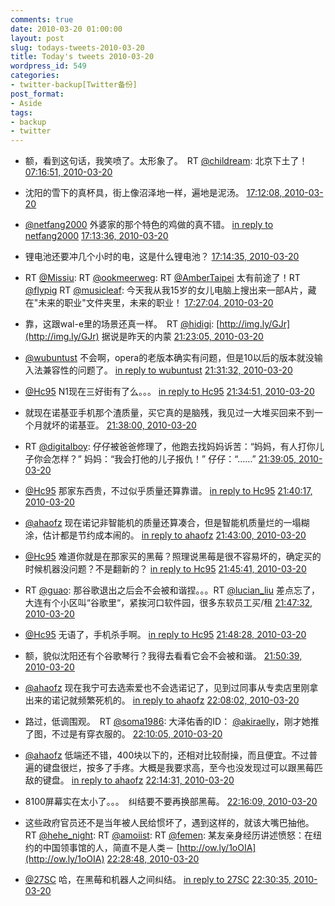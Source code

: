 ```yaml
---
comments: true
date: 2010-03-20 01:00:00
layout: post
slug: todays-tweets-2010-03-20
title: Today's tweets 2010-03-20
wordpress_id: 549
categories:
- twitter-backup[Twitter备份]
post_format:
- Aside
tags:
- backup
- twitter
---
```





  * 额，看到这句话，我笑喷了。太形象了。　RT [@childream](http://twitter.com/childream): 北京下土了！ [07:16:51, 2010-03-20](http://twitter.com/gfrog/statuses/10745931102)





  * 沈阳的雪下的真杯具，街上像沼泽地一样，遍地是泥汤。 [17:12:08, 2010-03-20](http://twitter.com/gfrog/statuses/10765865475)





  * [@netfang2000](http://twitter.com/netfang2000) 外婆家的那个特色的鸡做的真不错。 [in reply to netfang2000](http://twitter.com/netfang2000/statuses/10765859346) [17:13:36, 2010-03-20](http://twitter.com/gfrog/statuses/10765896055)





  * 锂电池还要冲几个小时的电，这是什么锂电池？ [17:14:35, 2010-03-20](http://twitter.com/gfrog/statuses/10765917251)





  * RT [@Missiu](http://twitter.com/Missiu): RT [@ookmeerweg](http://twitter.com/ookmeerweg): RT [@AmberTaipei](http://twitter.com/AmberTaipei) 太有前途了！RT [@flypig](http://twitter.com/flypig) RT [@musicleaf](http://twitter.com/musicleaf): 今天我从我15岁的女儿电脑上搜出来一部A片，藏在"未来的职业"文件夹里，未来的职业！ [17:27:04, 2010-03-20](http://twitter.com/gfrog/statuses/10766189219)





  * 靠，这跟wal-e里的场景还真一样。　RT [@hidigi](http://twitter.com/hidigi): [http://img.ly/GJr](http://img.ly/GJr) 据说是昨天的内蒙 [21:23:05, 2010-03-20](http://twitter.com/gfrog/statuses/10772184390)





  * [@wubuntust](http://twitter.com/wubuntust) 不会啊，opera的老版本确实有问题，但是10以后的版本就没输入法兼容性的问题了。 [in reply to wubuntust](http://twitter.com/wubuntust/statuses/10772346172) [21:31:32, 2010-03-20](http://twitter.com/gfrog/statuses/10772469757)





  * [@Hc95](http://twitter.com/Hc95) N1现在三好街有了么。。。 [in reply to Hc95](http://twitter.com/Hc95/statuses/10726288554) [21:34:51, 2010-03-20](http://twitter.com/gfrog/statuses/10772584992)





  * 就现在诺基亚手机那个渣质量，买它真的是脑残，我见过一大堆买回来不到一个月就坏的诺基亚。 [21:38:00, 2010-03-20](http://twitter.com/gfrog/statuses/10772692769)





  * RT [@digitalboy](http://twitter.com/digitalboy): 仔仔被爸爸修理了，他跑去找妈妈诉苦：“妈妈，有人打你儿子你会怎样？” 妈妈：“我会打他的儿子报仇！” 仔仔：“……” [21:39:05, 2010-03-20](http://twitter.com/gfrog/statuses/10772729408)





  * [@Hc95](http://twitter.com/Hc95) 那家东西贵，不过似乎质量还算靠谱。 [in reply to Hc95](http://twitter.com/Hc95/statuses/10772693783) [21:40:17, 2010-03-20](http://twitter.com/gfrog/statuses/10772771533)





  * [@ahaofz](http://twitter.com/ahaofz) 现在诺记非智能机的质量还算凑合，但是智能机质量烂的一塌糊涂，估计都是节约成本闹的。 [in reply to ahaofz](http://twitter.com/ahaofz/statuses/10772778087) [21:43:00, 2010-03-20](http://twitter.com/gfrog/statuses/10772865138)





  * [@Hc95](http://twitter.com/Hc95) 难道你就是在那家买的黑莓？照理说黑莓是很不容易坏的，确定买的时候机器没问题？不是翻新的？ [in reply to Hc95](http://twitter.com/Hc95/statuses/10772826194) [21:45:41, 2010-03-20](http://twitter.com/gfrog/statuses/10772958517)





  * RT [@guao](http://twitter.com/guao): 那谷歌退出之后会不会被和谐捏。。。RT [@lucian_liu](http://twitter.com/lucian_liu) 差点忘了，大连有个小区叫“谷歌里“，紧挨河口软件园，很多东软员工买/租 [21:47:32, 2010-03-20](http://twitter.com/gfrog/statuses/10773024057)





  * [@Hc95](http://twitter.com/Hc95) 无语了，手机杀手啊。 [in reply to Hc95](http://twitter.com/Hc95/statuses/10773001472) [21:48:28, 2010-03-20](http://twitter.com/gfrog/statuses/10773057716)





  * 额，貌似沈阳还有个谷歌琴行？我得去看看它会不会被和谐。 [21:50:39, 2010-03-20](http://twitter.com/gfrog/statuses/10773134973)





  * [@ahaofz](http://twitter.com/ahaofz) 现在我宁可去选索爱也不会选诺记了，见到过同事从专卖店里刚拿出来的诺记就频繁死机的。 [in reply to ahaofz](http://twitter.com/ahaofz/statuses/10773597562) [22:08:02, 2010-03-20](http://twitter.com/gfrog/statuses/10773784574)





  * 路过，低调围观。　RT [@soma1986](http://twitter.com/soma1986): 大泽佑香的ID： [@akiraelly](http://twitter.com/akiraelly)，刚才她推了图，不过是有穿衣服的。 [22:10:05, 2010-03-20](http://twitter.com/gfrog/statuses/10773861599)





  * [@ahaofz](http://twitter.com/ahaofz) 低端还不错，400块以下的，还相对比较耐操，而且便宜。不过普遍的键盘很烂，按多了手疼。大概是我要求高，至今也没发现过可以跟黑莓匹敌的键盘。 [in reply to ahaofz](http://twitter.com/ahaofz/statuses/10773905056) [22:14:31, 2010-03-20](http://twitter.com/gfrog/statuses/10774029063)





  * 8100屏幕实在太小了。。。　纠结要不要再换部黑莓。 [22:16:09, 2010-03-20](http://twitter.com/gfrog/statuses/10774092328)





  * 这些政府官员还不是当年被人民给惯坏了，遇到这样的，就该大嘴巴抽他。　RT [@hehe_night](http://twitter.com/hehe_night): RT [@amoiist](http://twitter.com/amoiist): RT [@femen](http://twitter.com/femen): 某友亲身经历讲述愤怒：在纽约的中国领事馆的人，简直不是人类－ [http://ow.ly/1oOIA](http://ow.ly/1oOIA) [22:28:48, 2010-03-20](http://twitter.com/gfrog/statuses/10774582471)





  * [@27SC](http://twitter.com/27SC) 哈，在黑莓和机器人之间纠结。 [in reply to 27SC](http://twitter.com/27SC/statuses/10774395842) [22:30:35, 2010-03-20](http://twitter.com/gfrog/statuses/10774655003)




